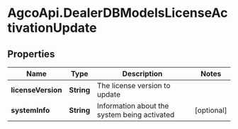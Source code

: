 # AgcoApi.DealerDBModelsLicenseActivationUpdate

## Properties

Name | Type | Description | Notes
------------ | ------------- | ------------- | -------------
**licenseVersion** | **String** | The license version to update | 
**systemInfo** | **String** | Information about  the system being activated | [optional] 



